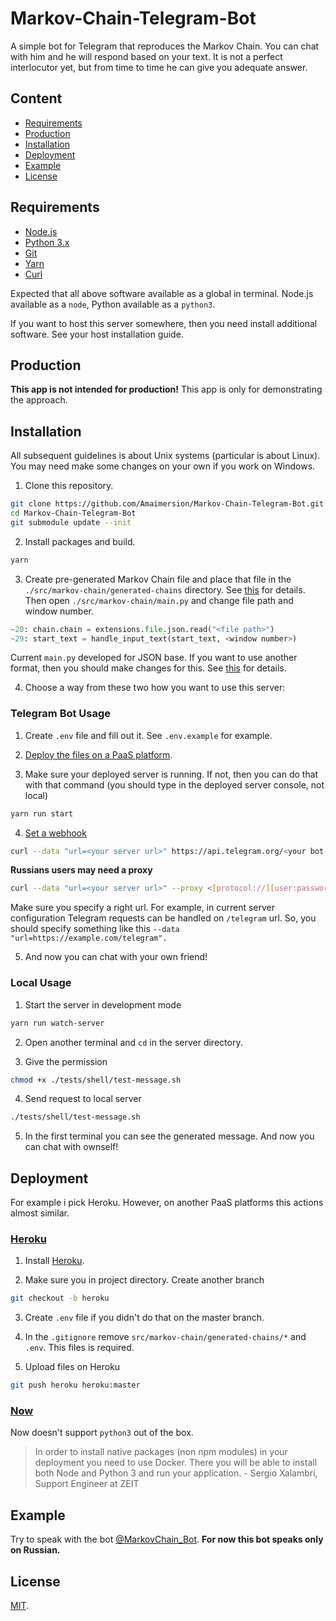 # Markov-Chain-Telegram-Bot

A simple bot for Telegram that reproduces the Markov Chain. 
You can chat with him and he will respond based on your text. 
It is not a perfect interlocutor yet, but from time to time he can give you adequate answer.

## Content

- [Requirements](#requirements)
- [Production](#production)
- [Installation](#installation)
- [Deployment](#deployment)
- [Example](#example)
- [License](#license)

## Requirements

- [Node.js](https://nodejs.org)
- [Python 3.x](https://www.python.org/)
- [Git](https://git-scm.com)
- [Yarn](https://yarnpkg.com)
- [Curl](https://curl.haxx.se/)

Expected that all above software available as a global in terminal. 
Node.js available as a `node`, Python available as a `python3`.

If you want to host this server somewhere, then you need install additional software. See your host installation guide.

## Production

**This app is not intended for production!** This app is only for demonstrating the approach.

## Installation

All subsequent guidelines is about Unix systems (particular is about Linux). You may need make some changes on your own if you work on Windows.

1) Clone this repository.
```bash
git clone https://github.com/Amaimersion/Markov-Chain-Telegram-Bot.git
cd Markov-Chain-Telegram-Bot
git submodule update --init
```

2) Install packages and build.
```bash
yarn
```

3) Create pre-generated Markov Chain file and place that file in the `./src/markov-chain/generated-chains` directory. See [this](https://github.com/Amaimersion/markov-chain#installation) for details. 
Then open `./src/markov-chain/main.py` and change file path and window number.
```python
~20: chain.chain = extensions.file.json.read("<file path>")
~29: start_text = handle_input_text(start_text, <window number>)
```

Current `main.py` developed for JSON base. If you want to use another format, then you should make changes for this. See [this](https://github.com/Amaimersion/markov-chain#jsonpicklesqlite-file) for details.

4) Choose a way from these two how you want to use this server:

### Telegram Bot Usage

1) Create `.env` file and fill out it. See `.env.example` for example.

2) [Deploy the files on a PaaS platform](#deployment).

3) Make sure your deployed server is running. If not, then you can do that with that command (you should type in the deployed server console, not local)
```bash
yarn run start
```

4) [Set a webhook](https://core.telegram.org/bots/api#setwebhook)
```bash
curl --data "url=<your server url>" https://api.telegram.org/<your bot token>/setWebhook
```

**Russians users may need a proxy**
```bash
curl --data "url=<your server url>" --proxy <[protocol://][user:password@][proxyhost][:port]> https://api.telegram.org/<your bot token>/setWebhook
```

Make sure you specify a right url. For example, in current server configuration Telegram requests can be handled on `/telegram` url. So, you should specify something like this `--data "url=https://example.com/telegram".`

5) And now you can chat with your own friend!

### Local Usage

1) Start the server in development mode
```bash
yarn run watch-server
```

2) Open another terminal and `cd` in the server directory.

3) Give the permission
```bash
chmod +x ./tests/shell/test-message.sh
```

4) Send request to local server
```bash
./tests/shell/test-message.sh
```

5) In the first terminal you can see the generated message. And now you can chat with ownself!

## Deployment

For example i pick Heroku. 
However, on another PaaS platforms this actions almost similar.

### [Heroku](https://www.heroku.com)

1) Install [Heroku](https://devcenter.heroku.com/articles/getting-started-with-nodejs).

2) Make sure you in project directory. Create another branch
```bash
git checkout -b heroku
```

3) Create `.env` file if you didn't do that on the master branch.

4) In the `.gitignore` remove `src/markov-chain/generated-chains/*` and `.env`. This files is required.

4) Upload files on Heroku
```bash
git push heroku heroku:master
```

### [Now](https://zeit.co/now)

Now doesn't support `python3` out of the box. 
> In order to install native packages (non npm modules) in your deployment you need to use Docker. There you will be able to install both Node and Python 3 and run your application. - Sergio Xalambrí, Support Engineer at ZEIT

## Example

Try to speak with the bot [@MarkovChain_Bot](https://t.me/MarkovChain_Bot).
**For now this bot speaks only on Russian.**

## License

[MIT](https://github.com/Amaimersion/Markov-Chain-Telegram-Bot/blob/master/LICENSE).
